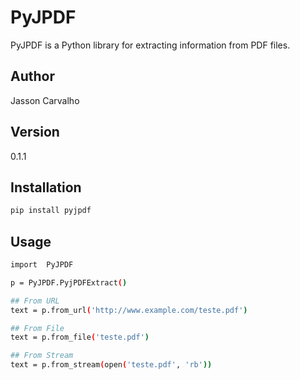 # PyJPDF

PyJPDF is a Python library for extracting information from PDF files.

## Author

Jasson Carvalho

## Version

0.1.1

## Installation

```bash
pip install pyjpdf
```

## Usage

```bash
import  PyJPDF

p = PyJPDF.PyjPDFExtract()

## From URL
text = p.from_url('http://www.example.com/teste.pdf')

## From File
text = p.from_file('teste.pdf')

## From Stream
text = p.from_stream(open('teste.pdf', 'rb'))
```
